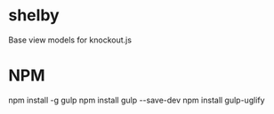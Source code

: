 shelby
======

Base view models for knockout.js


NPM
======

npm install -g gulp
npm install gulp --save-dev
npm install gulp-uglify